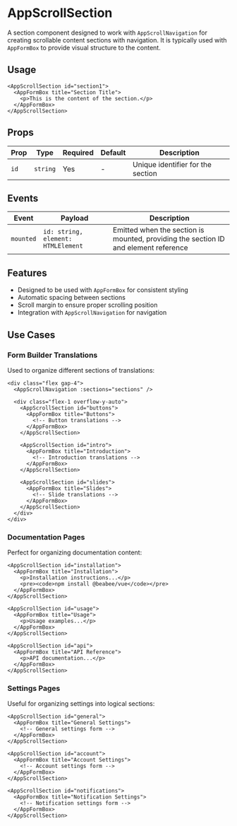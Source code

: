 # AppScrollSection

A section component designed to work with `AppScrollNavigation` for creating scrollable content sections with navigation. It is typically used with `AppFormBox` to provide visual structure to the content.

## Usage

```vue
<AppScrollSection id="section1">
  <AppFormBox title="Section Title">
    <p>This is the content of the section.</p>
  </AppFormBox>
</AppScrollSection>
```

## Props

| Prop | Type     | Required | Default | Description                       |
| ---- | -------- | -------- | ------- | --------------------------------- |
| `id` | `string` | Yes      | -       | Unique identifier for the section |

## Events

| Event     | Payload                            | Description                                                                         |
| --------- | ---------------------------------- | ----------------------------------------------------------------------------------- |
| `mounted` | `id: string, element: HTMLElement` | Emitted when the section is mounted, providing the section ID and element reference |

## Features

- Designed to be used with `AppFormBox` for consistent styling
- Automatic spacing between sections
- Scroll margin to ensure proper scrolling position
- Integration with `AppScrollNavigation` for navigation

## Use Cases

### Form Builder Translations

Used to organize different sections of translations:

```vue
<div class="flex gap-4">
  <AppScrollNavigation :sections="sections" />

  <div class="flex-1 overflow-y-auto">
    <AppScrollSection id="buttons">
      <AppFormBox title="Buttons">
        <!-- Button translations -->
      </AppFormBox>
    </AppScrollSection>

    <AppScrollSection id="intro">
      <AppFormBox title="Introduction">
        <!-- Introduction translations -->
      </AppFormBox>
    </AppScrollSection>

    <AppScrollSection id="slides">
      <AppFormBox title="Slides">
        <!-- Slide translations -->
      </AppFormBox>
    </AppScrollSection>
  </div>
</div>
```

### Documentation Pages

Perfect for organizing documentation content:

```vue
<AppScrollSection id="installation">
  <AppFormBox title="Installation">
    <p>Installation instructions...</p>
    <pre><code>npm install @beabee/vue</code></pre>
  </AppFormBox>
</AppScrollSection>

<AppScrollSection id="usage">
  <AppFormBox title="Usage">
    <p>Usage examples...</p>
  </AppFormBox>
</AppScrollSection>

<AppScrollSection id="api">
  <AppFormBox title="API Reference">
    <p>API documentation...</p>
  </AppFormBox>
</AppScrollSection>
```

### Settings Pages

Useful for organizing settings into logical sections:

```vue
<AppScrollSection id="general">
  <AppFormBox title="General Settings">
    <!-- General settings form -->
  </AppFormBox>
</AppScrollSection>

<AppScrollSection id="account">
  <AppFormBox title="Account Settings">
    <!-- Account settings form -->
  </AppFormBox>
</AppScrollSection>

<AppScrollSection id="notifications">
  <AppFormBox title="Notification Settings">
    <!-- Notification settings form -->
  </AppFormBox>
</AppScrollSection>
```
